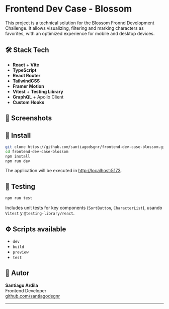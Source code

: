 # Frontend Dev Case - Blossom

This project is a technical solution for the Blossom Fronnd Development Challenge. It allows visualizing, filtering and marking characters as favorites, with an optimized experience for mobile and desktop devices.

## 🛠️ Stack Tech

- **React** + **Vite**
- **TypeScript**
- **React Router**
- **TailwindCSS**
- **Framer Motion**
- **Vitest** + **Testing Library**
- **GraphQL** + Apollo Client
- **Custom Hooks**

## 📸 Screenshots

## 🚀 Install

```bash
git clone https://github.com/santiagodsgnr/frontend-dev-case-blossom.git
cd frontend-dev-case-blossom
npm install
npm run dev
```

The application will be executed in [http://localhost:5173](http://localhost:5173).

## 🧪 Testing

```bash
npm run test
```

Includes unit tests for key components (`SortButton`, `CharacterList`), usando `Vitest` y `@testing-library/react`.

## ⚙️ Scripts available

- `dev`
- `build`
- `preview`
- `test`

## 👤 Autor

**Santiago Ardila**  
Frontend Developer  
[github.com/santiagodsgnr](https://github.com/santiagosgnr)

---
